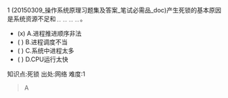 1
(20150309_操作系统原理习题集及答案_笔试必需品_doc)产生死锁的基本原因是系统资源不足和﹎﹎﹎﹎。
- (x) A.进程推进顺序非法
- ( ) B.进程调度不当
- ( ) C.系统中进程太多
- ( ) D.CPU运行太快

知识点:死锁
出处:网络
难度:1
> A
